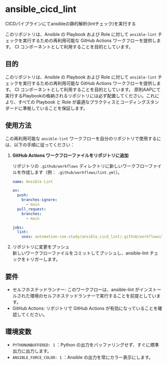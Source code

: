 # ansible_cicd_lint
CICDパイプラインにてansibleの静的解析(lintチェック)を実行する

このリポジトリは、Ansible の Playbook および Role に対して `ansible-lint` チェックを実行するための再利用可能な GitHub Actions ワークフローを提供します。
CI コンポーネントとして利用することを目的としています。

## 目的
このリポジトリは、Ansible の Playbook および Role に対して `ansible-lint` チェックを実行するための再利用可能な GitHub Actions ワークフローを提供します。
CI コンポーネントとして利用することを目的としています。
原則AAPにて実行するPlaybookの格納されるリポジトリには必ず配置してください。これにより、すべての Playbook と Role が最適なプラクティスとコーディングスタンダードに準拠していることを保証します。

## 使用方法

この再利用可能な `ansible-lint` ワークフローを自分のリポジトリで使用するには、以下の手順に従ってください：

1. **GitHub Actions ワークフローファイルをリポジトリに追加**

   リポジトリの `.github/workflows` ディレクトリに新しいワークフローファイルを作成します（例： `.github/workflows/lint.yml`）。

   ```yaml
   name: Ansible Lint

   on:
     push:
       branches-ignore:
         - main
     pull_request:
       branches:
         - main

   jobs:
     lint:
       uses: automation-coe-study/ansible_cicd_lint/.github/workflows/lint.yml@main
   ```

2. リポジトリに変更をプッシュ  
   新しいワークフローファイルをコミットしてプッシュし、ansible-lint チェックをトリガーします。

## 要件
- セルフホステッドランナー: このワークフローは、ansible-lint がインストールされた環境のセルフホステッドランナーで実行することを前提としています。  
- GitHub Actions: リポジトリで GitHub Actions が有効になっていることを確認してください。  

## 環境変数
- `PYTHONUNBUFFERED: 1` ：Python の出力をバッファリングせず、すぐに標準出力に出力します。  
- `ANSIBLE_FORCE_COLOR: 1` ：Ansible の出力を常にカラー表示にします。  

